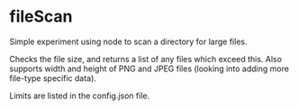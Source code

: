 # fileScan

Simple experiment using node to scan a directory for large files.

Checks the file size, and returns a list of any files which exceed this. Also supports width and height of PNG and JPEG files (looking into adding more file-type specific data).

Limits are listed in the config.json file.
